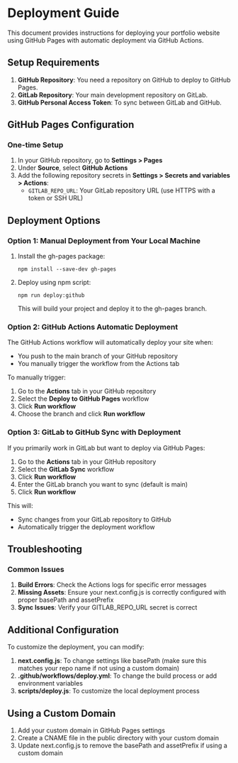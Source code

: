 # Deployment Guide

This document provides instructions for deploying your portfolio website using GitHub Pages with automatic deployment via GitHub Actions.

## Setup Requirements

1. **GitHub Repository**: You need a repository on GitHub to deploy to GitHub Pages.
2. **GitLab Repository**: Your main development repository on GitLab.
3. **GitHub Personal Access Token**: To sync between GitLab and GitHub.

## GitHub Pages Configuration

### One-time Setup

1. In your GitHub repository, go to **Settings > Pages**
2. Under **Source**, select **GitHub Actions**
3. Add the following repository secrets in **Settings > Secrets and variables > Actions**:
   - `GITLAB_REPO_URL`: Your GitLab repository URL (use HTTPS with a token or SSH URL)

## Deployment Options

### Option 1: Manual Deployment from Your Local Machine

1. Install the gh-pages package:

   ```
   npm install --save-dev gh-pages
   ```

2. Deploy using npm script:

   ```
   npm run deploy:github
   ```

   This will build your project and deploy it to the gh-pages branch.

### Option 2: GitHub Actions Automatic Deployment

The GitHub Actions workflow will automatically deploy your site when:

- You push to the main branch of your GitHub repository
- You manually trigger the workflow from the Actions tab

To manually trigger:

1. Go to the **Actions** tab in your GitHub repository
2. Select the **Deploy to GitHub Pages** workflow
3. Click **Run workflow**
4. Choose the branch and click **Run workflow**

### Option 3: GitLab to GitHub Sync with Deployment

If you primarily work in GitLab but want to deploy via GitHub Pages:

1. Go to the **Actions** tab in your GitHub repository
2. Select the **GitLab Sync** workflow
3. Click **Run workflow**
4. Enter the GitLab branch you want to sync (default is main)
5. Click **Run workflow**

This will:

- Sync changes from your GitLab repository to GitHub
- Automatically trigger the deployment workflow

## Troubleshooting

### Common Issues

1. **Build Errors**: Check the Actions logs for specific error messages
2. **Missing Assets**: Ensure your next.config.js is correctly configured with proper basePath and assetPrefix
3. **Sync Issues**: Verify your GITLAB_REPO_URL secret is correct

## Additional Configuration

To customize the deployment, you can modify:

1. **next.config.js**: To change settings like basePath (make sure this matches your repo name if not using a custom domain)
2. **.github/workflows/deploy.yml**: To change the build process or add environment variables
3. **scripts/deploy.js**: To customize the local deployment process

## Using a Custom Domain

1. Add your custom domain in GitHub Pages settings
2. Create a CNAME file in the public directory with your custom domain
3. Update next.config.js to remove the basePath and assetPrefix if using a custom domain
